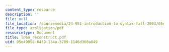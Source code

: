 ```yaml
---
content_type: resource
description: ''
file: null
file_location: /coursemedia/24-951-introduction-to-syntax-fall-2003/05e498586439134a37091146d360a049_ln6a_reconstruct.pdf
file_type: application/pdf
resourcetype: Document
title: ln6a_reconstruct.pdf
uid: 05e49858-6439-134a-3709-1146d360a049
---
```

